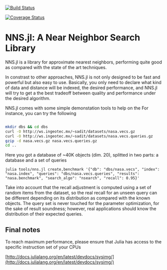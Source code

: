 [![Build Status](https://travis-ci.org/sadit/NNS.svg?branch=master)](https://travis-ci.org/sadit/NNS)

[![Coverage Status](https://coveralls.io/repos/github/sadit/NNS/badge.svg?branch=master)](https://coveralls.io/github/sadit/NNS?branch=master)

# NNS.jl: A Near Neighbor Search Library


NNS.jl is a library for approximate nearest neighbors, performing quite good as compared with the state of the art techniques.

In constrast to other approaches, NNS.jl is not only designed to be fast and powerful but also easy to use.
Basically, you only need to declare what kind of data and distance will be indexed, the desired performance, and NNS.jl will try to get a the best tradeoff between quality and performance under the desired algorithm.

NNS.jl comes with some simple demonstation tools to help on the For instance, you can try the following

```bash

mkdir dbs && cd dbs
curl -O http://ws.ingeotec.mx/~sadit/datasets/nasa.vecs.gz
curl -O http://ws.ingeotec.mx/~sadit/datasets/nasa.vecs.queries.gz
gzip -d nasa.vecs.gz nasa.vecs.queries.gz
cd ..
```

Here you got a database of ~40K objects (dim. 20), splitted in two parts: a database and a set of queries

```
julia tools/nns.jl create,benchmark '{"db": "dbs/nasa.vecs", "index": "nasa.index", "queries": "dbs/nasa.vecs.queries", "results": "nasa.benchmark", "search_algo": "nsearch", "recall": 0.95}'
```


Take into account that the recall adjustment is computed using a set of random items from the dataset, so the real recall for an unseen query can be different depending on its distribution as compared with the known objects. The query set is never touched for the parameter optimization, for the sake of result soundness; however, real applications should know the distribution of their expected queries.


## Final notes ##
To reach maximum performance, please ensure that Julia has access to the specific instruction set of your CPUs

[http://docs.julialang.org/en/latest/devdocs/sysimg/](http://docs.julialang.org/en/latest/devdocs/sysimg/)
